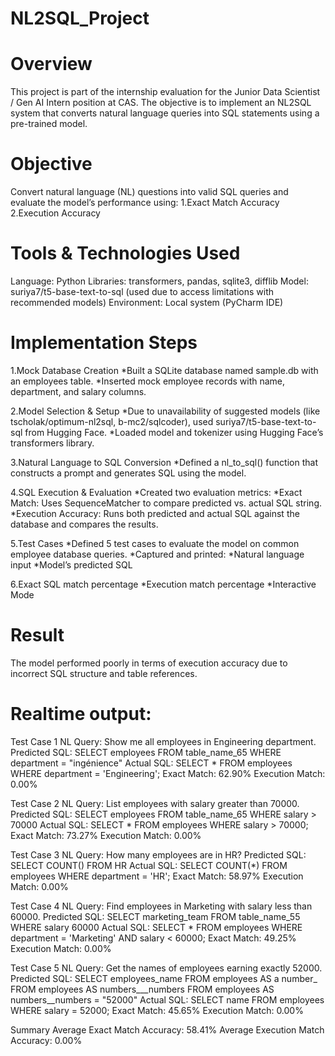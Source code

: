 # NL2SQL_Project


# Overview
This project is part of the internship evaluation for the Junior Data Scientist / Gen AI Intern position at CAS. The objective is to implement an NL2SQL system that converts natural language queries into SQL statements using a pre-trained model.


# Objective
Convert natural language (NL) questions into valid SQL queries and evaluate the model’s performance using:
1.Exact Match Accuracy
2.Execution Accuracy

# Tools & Technologies Used
Language: Python
Libraries: transformers, pandas, sqlite3, difflib
Model: suriya7/t5-base-text-to-sql (used due to access limitations with recommended models)
Environment: Local system (PyCharm IDE)

# Implementation Steps
1.Mock Database Creation
 *Built a SQLite database named sample.db with an employees table.
 *Inserted mock employee records with name, department, and salary columns.
 
2.Model Selection & Setup
*Due to unavailability of suggested models (like tscholak/optimum-nl2sql, b-mc2/sqlcoder), used suriya7/t5-base-text-to-sql from Hugging Face.
*Loaded model and tokenizer using Hugging Face’s transformers library.

3.Natural Language to SQL Conversion
*Defined a nl_to_sql() function that constructs a prompt and generates SQL using the model.

4.SQL Execution & Evaluation
*Created two evaluation metrics:
*Exact Match: Uses SequenceMatcher to compare predicted vs. actual SQL string.
*Execution Accuracy: Runs both predicted and actual SQL against the database and compares the results.

5.Test Cases
*Defined 5 test cases to evaluate the model on common employee database queries.
*Captured and printed:
*Natural language input
*Model’s predicted SQL

6.Exact SQL match percentage
*Execution match percentage
*Interactive Mode

# Result 
The model performed poorly in terms of execution accuracy due to incorrect SQL structure and table references.

# Realtime output:

Test Case 1
NL Query: Show me all employees in Engineering department.
Predicted SQL: SELECT employees FROM table_name_65 WHERE department = "ingénience"
Actual SQL: SELECT * FROM employees WHERE department = 'Engineering';
Exact Match: 62.90%
Execution Match: 0.00%

Test Case 2
NL Query: List employees with salary greater than 70000.
Predicted SQL: SELECT employees FROM table_name_65 WHERE salary > 70000
Actual SQL: SELECT * FROM employees WHERE salary > 70000;
Exact Match: 73.27%
Execution Match: 0.00%

Test Case 3
NL Query: How many employees are in HR?
Predicted SQL: SELECT COUNT() FROM HR
Actual SQL: SELECT COUNT(*) FROM employees WHERE department = 'HR';
Exact Match: 58.97%
Execution Match: 0.00%

Test Case 4
NL Query: Find employees in Marketing with salary less than 60000.
Predicted SQL: SELECT marketing_team FROM table_name_55 WHERE salary 60000
Actual SQL: SELECT * FROM employees WHERE department = 'Marketing' AND salary < 60000;
Exact Match: 49.25%
Execution Match: 0.00%

Test Case 5
NL Query: Get the names of employees earning exactly 52000.
Predicted SQL: SELECT employees_name FROM employees AS a number_ FROM employees AS numbers___numbers FROM employees AS numbers__numbers = "52000"
Actual SQL: SELECT name FROM employees WHERE salary = 52000;
Exact Match: 45.65%
Execution Match: 0.00%

Summary
Average Exact Match Accuracy: 58.41%
Average Execution Match Accuracy: 0.00%







